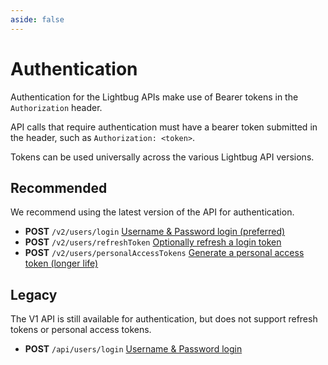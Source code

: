 ```yaml
---
aside: false
---
```


<script setup lang="ts">
import { useData } from 'vitepress'
import { useTheme } from 'vitepress-openapi/client'
const { isDark } = useData()
import { loadSpec } from '../swagger/load'
const spec1 = loadSpec(1)
const spec2 = loadSpec(2)
useTheme().setHeadingLevels({ h1: 3, h2: 4, h3: 5 })
</script>

# Authentication

Authentication for the Lightbug APIs make use of Bearer tokens in the `Authorization` header.

API calls that require authentication must have a bearer token submitted in the header, such as `Authorization: <token>`.

Tokens can be used universally across the various Lightbug API versions.

## Recommended

We recommend using the latest version of the API for authentication.

 - **POST** `/v2/users/login` [Username & Password login (preferred)](/apis/v2/post-users-login)
 - **POST** `/v2/users/refreshToken` [Optionally refresh a login token](/apis/v2/post-users-refreshToken)
 - **POST** `/v2/users/personalAccessTokens` [Generate a personal access token (longer life)](/apis/v2/post-users-personalAccessTokens)

## Legacy

The V1 API is still available for authentication, but does not support refresh tokens or personal access tokens.

 - **POST** `/api/users/login` [Username & Password login](/apis/v1/post-users-login)
